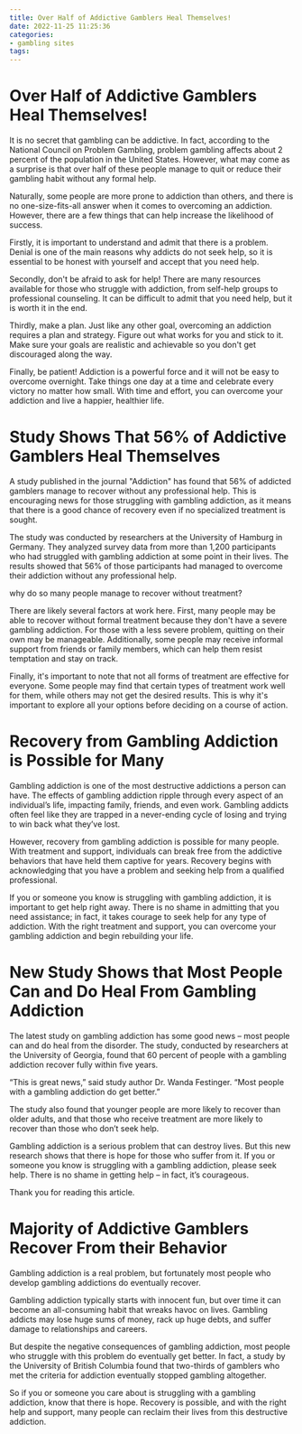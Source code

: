 ```yaml
---
title: Over Half of Addictive Gamblers Heal Themselves!
date: 2022-11-25 11:25:36
categories:
- gambling sites
tags:
---
```



#  Over Half of Addictive Gamblers Heal Themselves!

It is no secret that gambling can be addictive. In fact, according to the National Council on Problem Gambling, problem gambling affects about 2 percent of the population in the United States. However, what may come as a surprise is that over half of these people manage to quit or reduce their gambling habit without any formal help.

Naturally, some people are more prone to addiction than others, and there is no one-size-fits-all answer when it comes to overcoming an addiction. However, there are a few things that can help increase the likelihood of success.

Firstly, it is important to understand and admit that there is a problem. Denial is one of the main reasons why addicts do not seek help, so it is essential to be honest with yourself and accept that you need help.

Secondly, don't be afraid to ask for help! There are many resources available for those who struggle with addiction, from self-help groups to professional counseling. It can be difficult to admit that you need help, but it is worth it in the end.

Thirdly, make a plan. Just like any other goal, overcoming an addiction requires a plan and strategy. Figure out what works for you and stick to it. Make sure your goals are realistic and achievable so you don't get discouraged along the way.

Finally, be patient! Addiction is a powerful force and it will not be easy to overcome overnight. Take things one day at a time and celebrate every victory no matter how small. With time and effort, you can overcome your addiction and live a happier, healthier life.

#  Study Shows That 56% of Addictive Gamblers Heal Themselves

A study published in the journal "Addiction" has found that 56% of addicted gamblers manage to recover without any professional help. This is encouraging news for those struggling with gambling addiction, as it means that there is a good chance of recovery even if no specialized treatment is sought.

The study was conducted by researchers at the University of Hamburg in Germany. They analyzed survey data from more than 1,200 participants who had struggled with gambling addiction at some point in their lives. The results showed that 56% of those participants had managed to overcome their addiction without any professional help.

why do so many people manage to recover without treatment?

There are likely several factors at work here. First, many people may be able to recover without formal treatment because they don't have a severe gambling addiction. For those with a less severe problem, quitting on their own may be manageable. Additionally, some people may receive informal support from friends or family members, which can help them resist temptation and stay on track.

Finally, it's important to note that not all forms of treatment are effective for everyone. Some people may find that certain types of treatment work well for them, while others may not get the desired results. This is why it's important to explore all your options before deciding on a course of action.

#  Recovery from Gambling Addiction is Possible for Many

Gambling addiction is one of the most destructive addictions a person can have. The effects of gambling addiction ripple through every aspect of an individual’s life, impacting family, friends, and even work. Gambling addicts often feel like they are trapped in a never-ending cycle of losing and trying to win back what they’ve lost.

However, recovery from gambling addiction is possible for many people. With treatment and support, individuals can break free from the addictive behaviors that have held them captive for years. Recovery begins with acknowledging that you have a problem and seeking help from a qualified professional.

If you or someone you know is struggling with gambling addiction, it is important to get help right away. There is no shame in admitting that you need assistance; in fact, it takes courage to seek help for any type of addiction. With the right treatment and support, you can overcome your gambling addiction and begin rebuilding your life.

#  New Study Shows that Most People Can and Do Heal From Gambling Addiction

The latest study on gambling addiction has some good news – most people can and do heal from the disorder. The study, conducted by researchers at the University of Georgia, found that 60 percent of people with a gambling addiction recover fully within five years.

“This is great news,” said study author Dr. Wanda Festinger. “Most people with a gambling addiction do get better.”

The study also found that younger people are more likely to recover than older adults, and that those who receive treatment are more likely to recover than those who don’t seek help.

Gambling addiction is a serious problem that can destroy lives. But this new research shows that there is hope for those who suffer from it. If you or someone you know is struggling with a gambling addiction, please seek help. There is no shame in getting help – in fact, it’s courageous.

Thank you for reading this article.

#  Majority of Addictive Gamblers Recover From their Behavior

Gambling addiction is a real problem, but fortunately most people who develop gambling addictions do eventually recover.

Gambling addiction typically starts with innocent fun, but over time it can become an all-consuming habit that wreaks havoc on lives. Gambling addicts may lose huge sums of money, rack up huge debts, and suffer damage to relationships and careers.

But despite the negative consequences of gambling addiction, most people who struggle with this problem do eventually get better. In fact, a study by the University of British Columbia found that two-thirds of gamblers who met the criteria for addiction eventually stopped gambling altogether.

So if you or someone you care about is struggling with a gambling addiction, know that there is hope. Recovery is possible, and with the right help and support, many people can reclaim their lives from this destructive addiction.